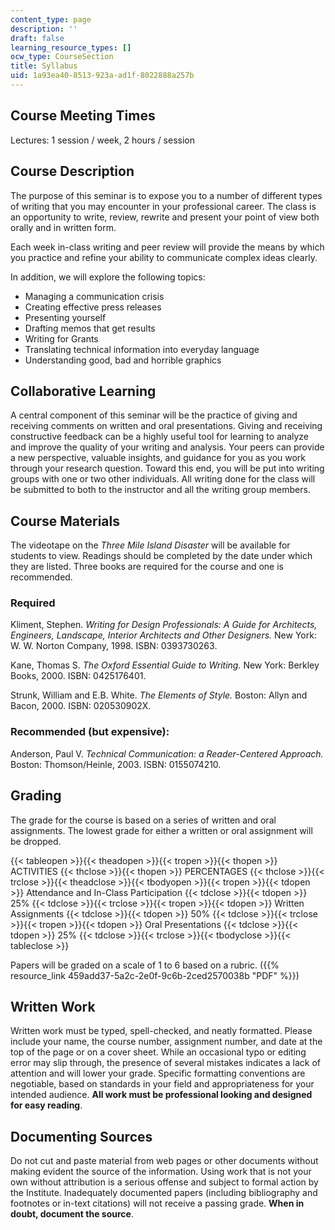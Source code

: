 ```yaml
---
content_type: page
description: ''
draft: false
learning_resource_types: []
ocw_type: CourseSection
title: Syllabus
uid: 1a93ea40-8513-923a-ad1f-8022888a257b
---
```

## Course Meeting Times

Lectures: 1 session / week, 2 hours / session

## Course Description

The purpose of this seminar is to expose you to a number of different types of writing that you may encounter in your professional career. The class is an opportunity to write, review, rewrite and present your point of view both orally and in written form.

Each week in-class writing and peer review will provide the means by which you practice and refine your ability to communicate complex ideas clearly.

In addition, we will explore the following topics:

- Managing a communication crisis
- Creating effective press releases
- Presenting yourself
- Drafting memos that get results
- Writing for Grants
- Translating technical information into everyday language
- Understanding good, bad and horrible graphics

## Collaborative Learning

A central component of this seminar will be the practice of giving and receiving comments on written and oral presentations. Giving and receiving constructive feedback can be a highly useful tool for learning to analyze and improve the quality of your writing and analysis. Your peers can provide a new perspective, valuable insights, and guidance for you as you work through your research question. Toward this end, you will be put into writing groups with one or two other individuals. All writing done for the class will be submitted to both to the instructor and all the writing group members.

## Course Materials

The videotape on the *Three Mile Island Disaster* will be available for students to view. Readings should be completed by the date under which they are listed. Three books are required for the course and one is recommended.

### Required

Kliment, Stephen. *Writing for Design Professionals: A Guide for Architects, Engineers, Landscape, Interior Architects and Other Designers.* New York: W. W. Norton Company, 1998. ISBN: 0393730263. 

Kane, Thomas S. *The Oxford Essential Guide to Writing.* New York: Berkley Books, 2000. ISBN: 0425176401. 

Strunk, William and E.B. White. *The Elements of Style.* Boston: Allyn and Bacon, 2000. ISBN: 020530902X.

### Recommended (but expensive):

Anderson, Paul V. *Technical Communication: a Reader-Centered Approach.* Boston: Thomson/Heinle, 2003. ISBN: 0155074210.

## Grading

The grade for the course is based on a series of written and oral assignments. The lowest grade for either a written or oral assignment will be dropped.

{{< tableopen >}}{{< theadopen >}}{{< tropen >}}{{< thopen >}}
ACTIVITIES
{{< thclose >}}{{< thopen >}}
PERCENTAGES
{{< thclose >}}{{< trclose >}}{{< theadclose >}}{{< tbodyopen >}}{{< tropen >}}{{< tdopen >}}
Attendance and In-Class Participation
{{< tdclose >}}{{< tdopen >}}
25%
{{< tdclose >}}{{< trclose >}}{{< tropen >}}{{< tdopen >}}
Written Assignments
{{< tdclose >}}{{< tdopen >}}
50%
{{< tdclose >}}{{< trclose >}}{{< tropen >}}{{< tdopen >}}
Oral Presentations
{{< tdclose >}}{{< tdopen >}}
25%
{{< tdclose >}}{{< trclose >}}{{< tbodyclose >}}{{< tableclose >}}

Papers will be graded on a scale of 1 to 6 based on a rubric. ({{% resource_link 459add37-5a2c-2e0f-9c6b-2ced2570038b "PDF" %}})

## Written Work

Written work must be typed, spell-checked, and neatly formatted. Please include your name, the course number, assignment number, and date at the top of the page or on a cover sheet. While an occasional typo or editing error may slip through, the presence of several mistakes indicates a lack of attention and will lower your grade. Specific formatting conventions are negotiable, based on standards in your field and appropriateness for your intended audience. **All work must be professional looking and designed for easy reading**.

## Documenting Sources

Do not cut and paste material from web pages or other documents without making evident the source of the information. Using work that is not your own without attribution is a serious offense and subject to formal action by the Institute. Inadequately documented papers (including bibliography and footnotes or in-text citations) will not receive a passing grade. **When in doubt, document the source**.